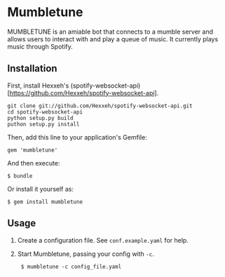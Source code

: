 # Mumbletune

MUMBLETUNE is an amiable bot that connects to a mumble server and allows users to interact with and play a queue of music. It currently plays music through Spotify.

## Installation

First, install Hexxeh's (spotify-websocket-api)[https://github.com/Hexxeh/spotify-websocket-api].

    git clone git://github.com/Hexxeh/spotify-websocket-api.git
    cd spotify-websocket-api
    python setup.py build
    puthon setup.py install

Then, add this line to your application's Gemfile:

    gem 'mumbletune'

And then execute:

    $ bundle

Or install it yourself as:

    $ gem install mumbletune

## Usage

1. Create a configuration file. See `conf.example.yaml` for help.
2. Start Mumbletune, passing your config with `-c`.

		$ mumbletune -c config_file.yaml